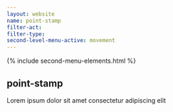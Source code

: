 ```yaml
---
layout: website
name: point-stamp 
filter-act: 
filter-type: 
second-level-menu-active: movement
---
```


{% include second-menu-elements.html %}

<main class="page-content">
  <div class="text-container">
    <h2>point-stamp</h2>
    <p>Lorem ipsum dolor sit amet consectetur adipiscing elit</p>
  </div>
</main>
